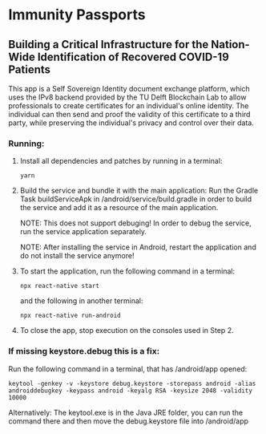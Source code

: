 # Immunity Passports
## Building a Critical Infrastructure for the Nation-Wide Identification of Recovered COVID-19 Patients

This app is a Self Sovereign Identity document exchange platform, which uses the IPv8 backend provided by the TU Delft Blockchain Lab to allow professionals to create certificates for an individual's online identity. The individual can then send and proof the validity of this certificate to a third party, while preserving the individual's privacy and control over their data.

### Running:
1. Install all dependencies and patches by running in a terminal:
    ```
    yarn
    ```

2. Build the service and bundle it with the main application:
    Run the Gradle Task buildServiceApk in /android/service/build.gradle in order to build the service and add it as a resource of the main application.
    
    NOTE: This does not support debuging! In order to debug the service, run the service application separately.

    NOTE: After installing the service in Android, restart the application and do not install the service anymore!

3. To start the application, run the following command in a terminal: 
    ```
    npx react-native start
    ```
    and the following in another terminal:
    ```
    npx react-native run-android
    ```

4. To close the app, stop execution on the consoles used in Step 2.

### If missing keystore.debug this is a fix:
Run the following command in a terminal, that has /android/app opened:
```
keytool -genkey -v -keystore debug.keystore -storepass android -alias androiddebugkey -keypass android -keyalg RSA -keysize 2048 -validity 10000
```

Alternatively: The keytool.exe is in the Java JRE folder, you can run the command there and then move the debug.keystore file into /android/app
    